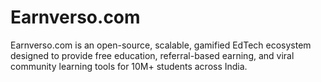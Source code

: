 # Earnverso.com
Earnverso.com is an open-source, scalable, gamified EdTech ecosystem designed to provide free education, referral-based earning, and viral community learning tools for 10M+ students across India.

